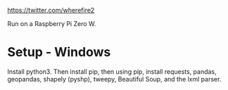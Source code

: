https://twitter.com/wherefire2

Run on a Raspberry Pi Zero W.

# Setup - Windows
Install python3. Then install pip, then using pip, install requests, pandas, geopandas, shapely (pyshp), tweepy, Beautiful Soup, and the lxml parser.
